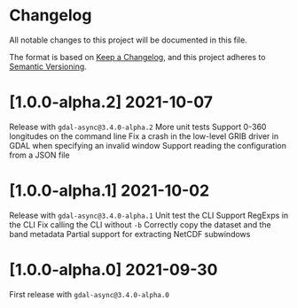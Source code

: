 # Changelog

All notable changes to this project will be documented in this file.

The format is based on [Keep a Changelog](https://keepachangelog.com/en/1.0.0/),
and this project adheres to [Semantic Versioning](https://semver.org/spec/v2.0.0.html).

# [1.0.0-alpha.2] 2021-10-07

Release with `gdal-async@3.4.0-alpha.2`
More unit tests
Support 0-360 longitudes on the command line
Fix a crash in the low-level GRIB driver in GDAL when specifying an invalid window
Support reading the configuration from a JSON file

# [1.0.0-alpha.1] 2021-10-02

Release with `gdal-async@3.4.0-alpha.1`
Unit test the CLI
Support RegExps in the CLI
Fix calling the CLI without `-b`
Correctly copy the dataset and the band metadata
Partial support for extracting NetCDF subwindows

# [1.0.0-alpha.0] 2021-09-30

First release with `gdal-async@3.4.0-alpha.0`